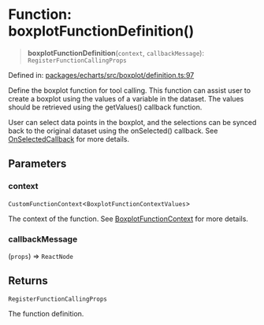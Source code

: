 # Function: boxplotFunctionDefinition()

> **boxplotFunctionDefinition**(`context`, `callbackMessage`): `RegisterFunctionCallingProps`

Defined in: [packages/echarts/src/boxplot/definition.ts:97](https://github.com/GeoDaCenter/openassistant/blob/522ecb744b2b3ea1ecebec02c21c19736abe51ae/packages/echarts/src/boxplot/definition.ts#L97)

Define the boxplot function for tool calling. This function can assist user to create a boxplot using the values of a variable in the dataset.
The values should be retrieved using the getValues() callback function.

User can select data points in the boxplot, and the selections can be synced back to the original dataset using the onSelected() callback.
See [OnSelectedCallback](../type-aliases/OnSelectedCallback.md) for more details.

## Parameters

### context

`CustomFunctionContext`\<`BoxplotFunctionContextValues`\>

The context of the function. See [BoxplotFunctionContext](../type-aliases/BoxplotFunctionContext.md) for more details.

### callbackMessage

(`props`) => `ReactNode`

## Returns

`RegisterFunctionCallingProps`

The function definition.
